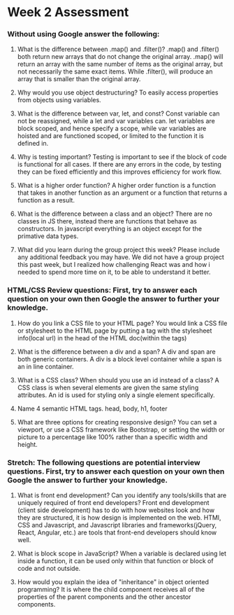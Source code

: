 # Week 2 Assessment

### Without using Google answer the following:

1. What is the difference between .map() and .filter()?
.map() and .filter() both return new arrays that do not change the original array. .map() will return an array with the same number of items as the original array, but not necessarily the same exact items. While .filter(), will produce an array that is smaller than the original array.

2. Why would you use object destructuring?
To easily access properties from objects using variables.

3. What is the difference between var, let, and const?
Const variable can not be reassigned, while a let and var variables can. let variables are block scoped, and hence specify a scope, while var variables are hoisted and are functioned scoped, or limited to the function it is defined in.

4. Why is testing important?
Testing is important to see if the block of code is functional for all cases. If there are any errors in the code, by testing they can be fixed efficiently and this improves efficiency for work flow.

5. What is a higher order function?
A higher order function is a function that takes in another function as an argument or a function that returns a function as a result.

6. What is the difference between a class and an object?
There are no classes in JS there, instead there are functions that behave as constructors. In javascript everything is an object except for the primative data types.

7. What did you learn during the group project this week? Please include any additional feedback you may have.
We did not have a group project this past week, but I realized how challenging React was and how i needed to spend more time on it, to be able to understand it better.

### HTML/CSS Review questions: First, try to answer each question on your own then Google the answer to further your knowledge.

1. How do you link a CSS file to your HTML page?
You would link a CSS file or stylesheet to the HTML page by putting a <link> tag with the stylesheet info(local url) in the head of the HTML doc(within the <head> tags)

2. What is the difference between a div and a span?
A div and span are both generic containers. A div is a block level container while a span is an in line container.

3. What is a CSS class? When should you use an id instead of a class?
A CSS class is when several elements are given the same styling attributes. An id is used for styling only a single element specifically.

4. Name 4 semantic HTML tags.
head, body, h1, footer

5. What are three options for creating responsive design?
You can set a viewport, or use a CSS framework like Bootstrap, or setting the width or picture to a percentage like 100% rather than a specific width and height.


### Stretch: The following questions are potential interview questions. First, try to answer each question on your own then Google the answer to further your knowledge.

1. What is front end development? Can you identify any tools/skills that are uniquely required of front end developers?
Front end development (client side development) has to do with how websites look and how they are structured, it is how design is implemented on the web. HTMl, CSS and Javascript, and Javascript libraries and frameworks(jQuery, React, Angular, etc.) are tools that front-end developers should know well.

2. What is block scope in JavaScript?
When a variable is declared using let inside a function, it can be used only within that function or block of code and not outside.  

3. How would you explain the idea of "inheritance" in object oriented programming?
It is where the child component receives all of the properties of the parent components and the other ancestor components.
